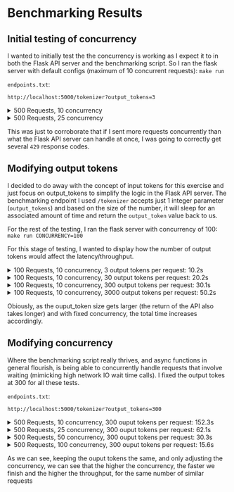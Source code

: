 # Benchmarking Results

## Initial testing of concurrency

I wanted to initially test the the concurrency is working as I expect it to in both the Flask API server and the benchmarking script. So I ran the flask server with default configs (maximum of 10 concurrent requests): `make run`

`endpoints.txt`:
```
http://localhost:5000/tokenizer?output_tokens=3
```

<details>
<summary> 500 Requests, 10 concurrency </summary>

```
$ python benchmarking/async_benchmarking.py --requests 500 --concurrency 10 --targets endpoints.txt
*** Results ***
Status codes:
  200: 500 times
Success ratio: 100.00%
--- - --- - ---
Total time: 51.1278 seconds
Median latency: 1.0119  |  Average latency: 1.0216 seconds
Shortest request time: 1.0014 seconds  |  Longest request time: 1.2117 seconds
--- - --- - ---
Throughput: 9.779417011136857 requests per second
Avg Output Tokens: 3.0000  |  Output Token Throughput: 29.3383 tokens per second
```
</details>

<details>
<summary> 500 Requests, 25 concurrency </summary>

```
$ python benchmarking/async_benchmarking.py --requests 500 --concurrency 25 --targets endpoints.txt
*** Results ***
Status codes:
  200: 10 times
  429: 490 times
Success ratio: 2.00%
--- - --- - ---
Total time: 1.0270 seconds
Median latency: 0.0097  |  Average latency: 0.0310 seconds
Shortest request time: 0.0046 seconds  |  Longest request time: 1.0248 seconds
--- - --- - ---
Throughput: 486.8680518378227 requests per second
Avg Output Tokens: 0.0600  |  Output Token Throughput: 29.2121 tokens per second
```
</details>

This was just to corroborate that if I sent more requests concurrently than what the Flask API server can handle at once, I was going to correctly get several `429` response codes.

## Modifying output tokens

I decided to do away with the concept of input tokens for this exercise and just focus on output_tokens to simplify the logic in the Flask API server. The benchmarking endpoint I used `/tokenizer` accepts just 1 integer parameter (`output_tokens`) and based on the size of the number, it will sleep for an associated amount of time and return the `output_token` value back to us.

For the rest of the testing, I ran the flask server with concurrency of 100: `make run CONCURRENCY=100`

For this stage of testing, I wanted to display how the number of output tokens would affect the latency/throughput.

<details>
<summary> 100 Requests, 10 concurrency, 3 output tokens per request: 10.2s </summary>

`endpoints.txt`:
```
http://localhost:5000/tokenizer?output_tokens=3
```

Results:
```
$ python benchmarking/async_benchmarking.py --requests 100 --concurrency 10 --targets endpoints.txt
*** Results ***
Status codes:
  200: 100 times
Success ratio: 100.00%
--- - --- - ---
Total time: 10.2185 seconds
Median latency: 1.0189  |  Average latency: 1.0206 seconds
Shortest request time: 1.0052 seconds  |  Longest request time: 1.0411 seconds
--- - --- - ---
Throughput: 9.786148945824198 requests per second
Avg Output Tokens: 3.0000  |  Output Token Throughput: 29.3584 tokens per second
```
</details>

<details>
<summary> 100 Requests, 10 concurrency, 30 output tokens per request: 20.2s </summary>

`endpoints.txt`:
```
http://localhost:5000/tokenizer?output_tokens=30
```

Results:
```
$ python benchmarking/async_benchmarking.py --requests 100 --concurrency 10 --targets endpoints.txt
*** Results ***
Status codes:
  200: 100 times
Success ratio: 100.00%
--- - --- - ---
Total time: 20.2182 seconds
Median latency: 2.0171  |  Average latency: 2.0202 seconds
Shortest request time: 2.0045 seconds  |  Longest request time: 2.0479 seconds
--- - --- - ---
Throughput: 4.946042108191865 requests per second
Avg Output Tokens: 30.0000  |  Output Token Throughput: 148.3813 tokens per second
```
</details>

<details>
<summary> 100 Requests, 10 concurrency, 300 output tokens per request: 30.1s </summary>

`endpoints.txt`:
```
http://localhost:5000/tokenizer?output_tokens=300
```

Results:
```
$ python benchmarking/async_benchmarking.py --requests 100 --concurrency 10 --targets endpoints.txt
*** Results ***
Status codes:
  200: 100 times
Success ratio: 100.00%
--- - --- - ---
Total time: 30.1206 seconds
Median latency: 3.0110  |  Average latency: 3.0115 seconds
Shortest request time: 3.0024 seconds  |  Longest request time: 3.0266 seconds
--- - --- - ---
Throughput: 3.319981494938044 requests per second
Avg Output Tokens: 300.0000  |  Output Token Throughput: 995.9944 tokens per second
```
</details>

<details>
<summary> 100 Requests, 10 concurrency, 3000 output tokens per request: 50.2s </summary>

`endpoints.txt`:
```
http://localhost:5000/tokenizer?output_tokens=300
```

Results:
```
$ python benchmarking/async_benchmarking.py --requests 100 --concurrency 10 --targets endpoints.txt
*** Results ***
Status codes:
  200: 100 times
Success ratio: 100.00%
--- - --- - ---
Total time: 50.1952 seconds
Median latency: 5.0163  |  Average latency: 5.0187 seconds
Shortest request time: 5.0035 seconds  |  Longest request time: 5.0457 seconds
--- - --- - ---
Throughput: 1.9922219204762557 requests per second
Avg Output Tokens: 3000.0000  |  Output Token Throughput: 5976.6658 tokens per second
```
</details>

Obiously, as the ouput_token size gets larger (the return of the API also takes longer) and with fixed concurrency, the total time increases accordingly.

## Modifying concurrency

Where the benchmarking script really thrives, and async functions in general flourish, is being able to concurrently handle requests that involve waiting (mimicking high network IO wait time calls). I fixed the output tokes at 300 for all these tests.

`endpoints.txt`:
```
http://localhost:5000/tokenizer?output_tokens=300
```

<details>
<summary> 500 Requests, 10 concurrency, 300 ouput tokens per request: 152.3s </summary>

```
$ python benchmarking/async_benchmarking.py --requests 500 --concurrency 10 --targets endpoints.txt
*** Results ***
Status codes:
  200: 500 times
Success ratio: 100.00%
--- - --- - ---
Total time: 152.2734 seconds
Median latency: 3.0377  |  Average latency: 3.0423 seconds
Shortest request time: 3.0107 seconds  |  Longest request time: 3.1984 seconds
--- - --- - ---
Throughput: 3.283567391348978 requests per second
Avg Output Tokens: 300.0000  |  Output Token Throughput: 985.0702 tokens per second
```
</details>

<details>
<summary> 500 Requests, 25 concurrency, 300 ouput tokens per request: 62.1s </summary>

```
$ python benchmarking/async_benchmarking.py --requests 500 --concurrency 25 --targets endpoints.txt
*** Results ***
Status codes:
  200: 500 times
Success ratio: 100.00%
--- - --- - ---
Total time: 62.1173 seconds
Median latency: 3.0468  |  Average latency: 3.0813 seconds
Shortest request time: 3.0028 seconds  |  Longest request time: 3.5544 seconds
--- - --- - ---
Throughput: 8.049293076878389 requests per second
Avg Output Tokens: 300.0000  |  Output Token Throughput: 2414.7879 tokens per second
```
</details>

<details>
<summary> 500 Requests, 50 concurrency, 300 ouput tokens per request: 30.3s </summary>

```
$ python benchmarking/async_benchmarking.py --requests 500 --concurrency 50 --targets endpoints.txt
*** Results ***
Status codes:
  200: 500 times
Success ratio: 100.00%
--- - --- - ---
Total time: 30.3777 seconds
Median latency: 3.0358  |  Average latency: 3.0365 seconds
Shortest request time: 3.0064 seconds  |  Longest request time: 3.0660 seconds
--- - --- - ---
Throughput: 16.459453736433314 requests per second
Avg Output Tokens: 300.0000  |  Output Token Throughput: 4937.8361 tokens per second
```
</details>

<details>
<summary> 500 Requests, 100 concurrency, 300 ouput tokens per request: 15.6s </summary>

```
$ python benchmarking/async_benchmarking.py --requests 500 --concurrency 100 --targets endpoints.txt
*** Results ***
Status codes:
  200: 500 times
Success ratio: 100.00%
--- - --- - ---
Total time: 15.6030 seconds
Median latency: 3.0525  |  Average latency: 3.1036 seconds
Shortest request time: 3.0015 seconds  |  Longest request time: 3.4362 seconds
--- - --- - ---
Throughput: 32.045041825451555 requests per second
Avg Output Tokens: 300.0000  |  Output Token Throughput: 9613.5125 tokens per second
```
</details>

As we can see, keeping the ouput tokens the same, and only adjusting the concurrency, we can see that the higher the concurrency, the faster we finish and the higher the throughput, for the same number of similar requests
